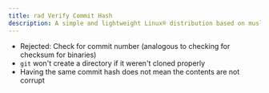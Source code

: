 ```yaml
---
title: rad Verify Commit Hash
description: A simple and lightweight Linux® distribution based on musl libc and toybox
---
```


- Rejected: Check for commit number (analogous to checking for checksum for binaries)
- `git` won't create a directory if it weren't cloned properly
- Having the same commit hash does not mean the contents are not corrupt
